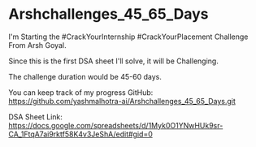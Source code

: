 # Arshchallenges_45_65_Days

I'm Starting the #CrackYourInternship #CrackYourPlacement Challenge From Arsh Goyal.


Since this is the first DSA sheet I'll solve, it will be Challenging.

The challenge duration would be 45-60 days.

You can keep track of my progress
GitHub: https://github.com/yashmalhotra-ai/Arshchallenges_45_65_Days.git

DSA Sheet Link:
https://docs.google.com/spreadsheets/d/1Myk0O1YNwHUk9sr-CA_1FtqA7ai9rktf58K4v3JeShA/edit#gid=0

